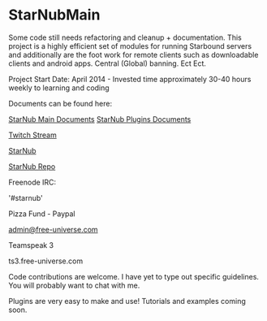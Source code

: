 StarNubMain
===========
Some code still needs refactoring and cleanup + documentation. This project is a highly efficient set of modules for running Starbound
servers and additionally are the foot work for remote clients such as downloadable clients and android apps. Central (Global) banning. Ect Ect.

Project Start Date: April 2014 - Invested time approximately 30-40 hours weekly to learning and coding

Documents can be found here:

[StarNub Main Documents](http://docs.starnub.org/main/)
[StarNub Plugins Documents](http://docs.starnub.org/main/)

[Twitch Stream](http://www.twitch.tv/Underbalanced/)

[StarNub](http://starnub.org)

[StarNub Repo](http://repo.starnub.org)

Freenode IRC:

'#starnub'

Pizza Fund - Paypal

admin@free-universe.com

Teamspeak 3

ts3.free-universe.com

Code contributions are welcome. I have yet to type out specific guidelines. You will probably want to chat with me.

Plugins are very easy to make and use! Tutorials and examples coming soon.